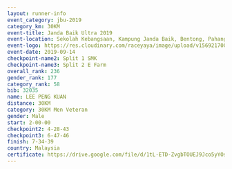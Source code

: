 ```yaml
---
layout: runner-info 
event_category: jbu-2019 
category_km: 30KM 
event-title: Janda Baik Ultra 2019 
event-location: Sekolah Kebangsaan, Kampung Janda Baik, Bentong, Pahang, Malaysia 
event-logo: https://res.cloudinary.com/raceyaya/image/upload/v1569217009/logo/janda-baik_vch1pc.jpg 
event-date: 2019-09-14 
checkpoint-name2: Split 1 SMK 
checkpoint-name3: Split 2 E Farm 
overall_rank: 236
gender_rank: 177
category_rank: 58
bib: 32035
name: LEE PENG KUAN
distance: 30KM
category: 30KM Men Veteran
gender: Male
start: 2-00-00
checkpoint2: 4-28-43
checkpoint3: 6-47-46
finish: 7-34-39
country: Malaysia
certificate: https://drive.google.com/file/d/1tL-ETD-ZvgbTOUEJ9Jco5yYOsUSOKRRE/view?usp=sharing
---
```

